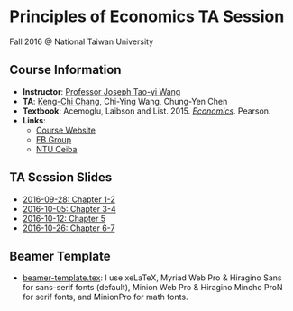 # Principles of Economics TA Session

Fall 2016 @ National Taiwan University


## Course Information
- **Instructor**: [Professor Joseph Tao-yi Wang](http://homepage.ntu.edu.tw/~josephw)
- **TA**: [Keng-Chi Chang](http://kengchichang.github.io), Chi-Ying Wang, Chung-Yen Chen
- **Textbook**: Acemoglu, Laibson and List. 2015. [*Economics*](https://www.amazon.com/Economics-Daron-Acemoglu/dp/0321391586). Pearson.
- **Links**:
  - [Course Website](http://homepage.ntu.edu.tw/~josephw/principles_micro_16F.htm)
  - [FB Group](https://www.facebook.com/groups/1100981933320734/)
  - [NTU Ceiba](https://ceiba.ntu.edu.tw/course/19783d/index.htm)


## TA Session Slides
- [2016-09-28: Chapter 1-2](0928/PE_Session_0928.pdf)
- [2016-10-05: Chapter 3-4](1005/PE_Session_1005.pdf)
- [2016-10-12: Chapter 5](1012/PE_Session_1012.pdf)
- [2016-10-26: Chapter 6-7](1026/PE_Session_1026.pdf)


## Beamer Template
- [beamer-template.tex](template/beamer-template.tex):
I use xeLaTeX, Myriad Web Pro & Hiragino Sans for sans-serif fonts (default), Minion Web Pro & Hiragino Mincho ProN for serif fonts, and MinionPro for math fonts.
